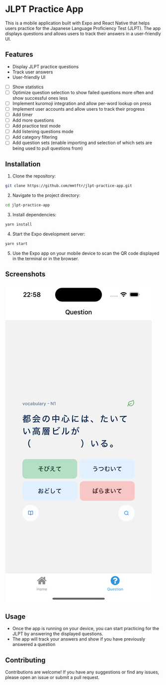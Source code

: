 # JLPT Practice App

This is a mobile application built with Expo and React Native that helps users practice for the Japanese Language Proficiency Test (JLPT). The app displays questions and allows users to track their answers in a user-friendly UI.

## Features

- Display JLPT practice questions
- Track user answers
- User-friendly UI
- [ ] Show statistics
- [ ] Optimize question selection to show failed questions more often and show successful ones less
- [ ] Implement kuromoji integration and allow per-word lookup on press
- [ ] Implement user accounts and allow users to track their progress
- [ ] Add timer
- [ ] Add more questions
- [ ] Add practice test mode
- [ ] Add listening questions mode
- [ ] Add category filtering
- [ ] Add question sets (enable importing and selection of which sets are being used to pull questions from)

## Installation

1. Clone the repository:

  ```bash
  git clone https://github.com/mmtftr/jlpt-practice-app.git
  ```

2. Navigate to the project directory:

  ```bash
  cd jlpt-practice-app
  ```

3. Install dependencies:

  ```bash
  yarn install
  ```

4. Start the Expo development server:

  ```bash
  yarn start
  ```

5. Use the Expo app on your mobile device to scan the QR code displayed in the terminal or in the browser.

## Screenshots

![Home Screen](/assets/images/screenshot1.png "Home Screen")

## Usage

- Once the app is running on your device, you can start practicing for the JLPT by answering the displayed questions.
- The app will track your answers and show if you have previously answered a question

## Contributing

Contributions are welcome! If you have any suggestions or find any issues, please open an issue or submit a pull request.
